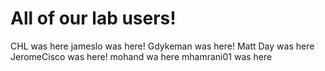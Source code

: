 # All of our lab users!
CHL was here
jameslo was here!
Gdykeman was here!
Matt Day was here
JeromeCisco was here!
mohand wa here
mhamrani01 was here
